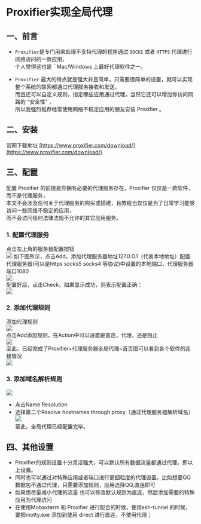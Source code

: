 # Proxifier实现全局代理

## 一、前言
* `Proxifier`是专门用来处理不支持代理的程序通过 `SOCKS` 或者 `HTTPS` 代理进行网络访问的一款应用，  
个人觉得这也是 ``Mac/Windows 上最好代理软件之一。  

* `Proxifier` 最大的特点就是强大并且简单，只需要很简单的设置，就可以实现整个系统的联网都通过代理服务接收和发送，  
而且还可以自定义规则，指定哪些应用通过代理，当然它还可以增加你访问网路的 “安全性” ，  
所以我强烈推荐经常使用网络不稳定应用的朋友安装 Proxifier 。

## 二、安装
官网下载地址 [https://www.proxifier.com/download/](https://www.proxifier.com/download/)


## 三、配置  
配置 Proxifier 的前提是你拥有必要的代理服务存在，Proxifier 仅仅是一款软件，而不是代理服务，  
本文不会涉及任何关于代理服务的购买或搭建，且教程也仅仅是为了日常学习能够访问一些网络不稳定的应用，  
而不会访问任何法律法规不允许的其它应用服务。
### 1. 配置代理服务
点击左上角的服务器配置按钮  
![](https://cdn.jsdelivr.net/gh/csvf/imagehost/imgs/20210415135006.png)
如下图所示，点击Add，添加代理服务器地址127.0.0.1（代表本地地址）配置代理服务器(可以是https socks5 socks4 等协议)中设置的本地端口，代理服务器端口1080  
![](https://cdn.jsdelivr.net/gh/csvf/imagehost/imgs/20210415134333.png)    
配置好后，点击Check，如果显示成功，则表示配置正确：  
![](https://cdn.jsdelivr.net/gh/csvf/imagehost/imgs/20210415134540.png)  
### 2. 添加代理规则
添加代理规则  
![](https://cdn.jsdelivr.net/gh/csvf/imagehost/imgs/20210415134713.png)  
点击Add添加规则，在Action中可以设置是直连，代理，还是阻止  
![](https://cdn.jsdelivr.net/gh/csvf/imagehost/imgs/20210415134736.png)  
至此，已经完成了Proxifier+代理服务器全局代理~首页图可以看到各个软件的连接情况  
![](https://cdn.jsdelivr.net/gh/csvf/imagehost/imgs/20210415134830.png)  
### 3. 添加域名解析规则
![](https://cdn.jsdelivr.net/gh/csvf/imagehost/imgs/20210415135006.png)  
* 点击Name Resolution  
* 选择第二个Resolve hostnames through proxy（通过代理服务器解析域名）  
![](https://cdn.jsdelivr.net/gh/csvf/imagehost/imgs/20210415135244.png)  
至此，全局代理已经配置完毕。  
## 四、其他设置
* Proxifier的规则设置十分灵活强大，可以默认所有数据流量都通过代理，即以上设置。  
* 同时也可以通过对特殊应用或者端口进行更细粒度的代理设置，比如想要QQ数据包不通过代理，只需要添加规则，应用选择QQ,直连即可  
* 如果想尽量减小代理的流量 也可以修改默认规则为直连，然后添加需要的特殊应用为代理访问  
* 在使用Mobaxterm 和 Proxifier 进行配合的时候，使用ssh-tunnel 的时候，要把motty.exe 添加到使用 direct 进行直连，不使用代理；

